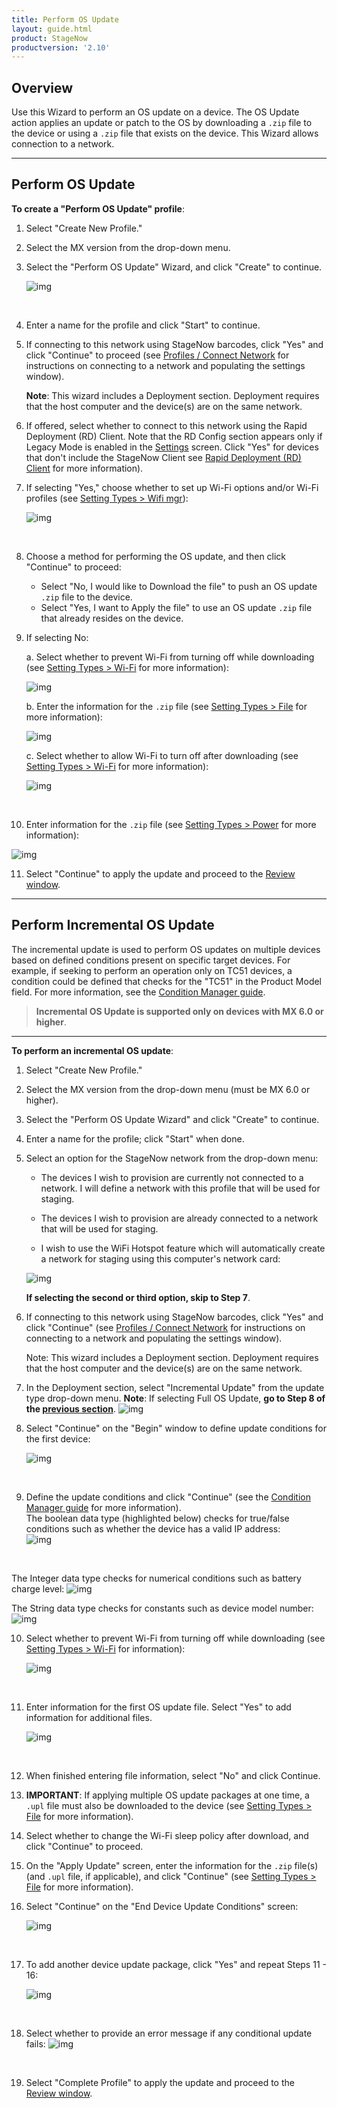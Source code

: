 ```yaml
---
title: Perform OS Update
layout: guide.html
product: StageNow
productversion: '2.10'
---
```


## Overview

Use this Wizard to perform an OS update on a device. The OS Update action applies an update or patch to the OS by downloading a `.zip` file to the device or using a `.zip` file that exists on the device. This Wizard allows connection to a network. 

-----

## Perform OS Update

**To create a "Perform OS Update" profile**:

1. Select "Create New Profile."

2. Select the MX version from the drop-down menu.

3. Select the "Perform OS Update" Wizard, and click "Create" to continue. 

    ![img](../../images/profiles/OSupdate_name.jpg)
<br>

4. Enter a name for the profile and click "Start" to continue.

5. If connecting to this network using StageNow barcodes, click "Yes" and click "Continue" to proceed (see [Profiles / Connect Network](../../Profiles/ConnectNetwork) for instructions on connecting to a network and populating the settings window).

    **Note**: This wizard includes a Deployment section. Deployment requires that the host computer and the device(s) are on the same network. 

6. If offered, select whether to connect to this network using the Rapid Deployment (RD) Client. Note that the RD Config section appears only if Legacy Mode is enabled in the [Settings](../../gettingstarted?Settings) screen. Click "Yes" for devices that don't include the StageNow Client see [Rapid Deployment (RD) Client](../../stageclient?Rapid%20Deployment%20Client) for more information).

7. If selecting "Yes," choose whether to set up Wi-Fi options and/or Wi-Fi profiles (see [Setting Types > Wifi mgr](../../csp/wifi)):

    ![img](../../images/profiles/OSupdate_deploy1.jpg)
<br>

8. Choose a method for performing the OS update, and then click "Continue" to proceed:

    * Select "No, I would like to Download the file" to push an OS update `.zip` file to the device.
    * Select "Yes, I want to Apply the file" to use an OS update `.zip` file that already resides on the device.

9. If selecting No: 

    a. Select whether to prevent Wi-Fi from turning off while downloading (see [Setting Types > Wi-Fi](../../csp/wifi) for more information): 

    ![img](../../images/profiles/OSupdate_sleep.jpg)

    b. Enter the information for the `.zip` file (see [Setting Types > File](../../csp/file) for more information):

    ![img](../../images/profiles/OSupdate_setting.jpg)

    c. Select whether to allow Wi-Fi to turn off after downloading (see [Setting Types > Wi-Fi](../../csp/wifi) for more information):

    ![img](../../images/profiles/OSupdate_sleep2.jpg)
<br>

10. Enter information for the `.zip` file (see [Setting Types > Power](../../csp/power) for more information):

   ![img](../../images/profiles/OSupdate_sourcefile.jpg)
<br>

11. Select "Continue" to apply the update and proceed to the [Review window](../../stagingprofiles?Review).

-----

## Perform Incremental OS Update

The incremental update is used to perform OS updates on multiple devices based on defined conditions present on specific target devices. For example, if seeking to perform an operation only on TC51 devices, a condition could be defined that checks for the "TC51" in the Product Model field. For more information, see the [Condition Manager guide](../../csp/condition/).  

> **Incremental OS Update is supported only on devices with MX 6.0 or higher**.

-----

**To perform an incremental OS update**:

1. Select "Create New Profile."

2. Select the MX version from the drop-down menu (must be MX 6.0 or higher).

3. Select the "Perform OS Update Wizard" and click "Create" to continue. 

4. Enter a name for the profile; click "Start" when done.

5. Select an option for the StageNow network from the drop-down menu:

   * The devices I wish to provision are currently not connected to a network. I will define a network with this profile that will be used for staging.

   * The devices I wish to provision are already connected to a network that will be used for staging. 

   * I wish to use the WiFi Hotspot feature which will automatically create a network for staging using this computer's network card:

   ![img](../../images/profiles/OSUpdate_6_NetworkType.jpg)

   **If selecting the second or third option, skip to Step 7**. 

6. If connecting to this network using StageNow barcodes, click "Yes" and click "Continue" (see [Profiles / Connect Network](../../Profiles/ConnectNetwork) for instructions on connecting to a network and populating the settings window). 

    Note: This wizard includes a Deployment section. Deployment requires that the host computer and the device(s) are on the same network. 

7. In the Deployment section, select "Incremental Update" from the update type drop-down menu.
    **Note**: If selecting Full OS Update, **go to Step 8 of the [previous section](#performosupdate)**.
   ![img](../../images/profiles/OSUpdate_6_UpdateType.jpg)

8. Select "Continue" on the "Begin" window to define update conditions for the first device:

   ![img](../../images/profiles/OSUpdate_6_Incremental1.jpg)
<br>

9. Define the update conditions and click "Continue" (see the [Condition Manager guide](../../csp/condition/) for more information). <br>
   The boolean data type (highlighted below) checks for true/false conditions such as whether the device has a valid IP address:  
   ![img](../../images/profiles/OSUpdate_6_Incremental2.jpg)
<br>

   The Integer data type checks for numerical conditions such as battery charge level: 
   ![img](../../images/profiles/sn_OS_incr1_upl.png)
<br>

   The String data type checks for constants such as device model number:  
   ![img](../../images/profiles/sn_OS_incr_upl.png)
<br>

10. Select whether to prevent Wi-Fi from turning off while downloading (see [Setting Types > Wi-Fi](../../csp/wifi) for information):

    ![img](../../images/profiles/OSupdate_sleep.jpg)
<br>

11. Enter information for the first OS update file. Select "Yes" to add information for additional files.

    ![img](../../images/profiles/OSUpdate_6_DownloadFile.jpg)
<br>

12. When finished entering file information, select "No" and click Continue.

13. **IMPORTANT**: If applying multiple OS update packages at one time, a `.upl` file must also be downloaded to the device (see [Setting Types > File](../../csp/file) for more information).

14. Select whether to change the Wi-Fi sleep policy after download, and click "Continue" to proceed.

15. On the "Apply Update" screen, enter the information for the `.zip` file(s) (and `.upl` file, if applicable), and click "Continue" (see [Setting Types > File](../../csp/file) for more information).

16. Select "Continue" on the "End Device Update Conditions" screen:

    ![img](../../images/profiles/OSUpdate_6_IncrementalEnd.jpg)
<br>

17. To add another device update package, click "Yes" and repeat Steps 11 - 16:

    ![img](../../images/profiles/OSUpdate_6_IncrementalAnother.jpg)
<br>

18. Select whether to provide an error message if any conditional update fails:
    ![img](../../images/profiles/OSUpdate_6_Review.jpg)
<br>

19. Select "Complete Profile" to apply the update and proceed to the [Review window](../../stagingprofiles?Review). 

